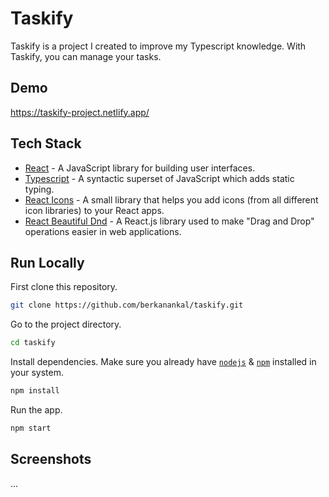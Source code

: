 # Taskify

Taskify is a project I created to improve my Typescript knowledge. With Taskify, you can manage your tasks.

## Demo

https://taskify-project.netlify.app/

## Tech Stack

- [React](https://reactjs.org/) - A JavaScript library for building user interfaces.
- [Typescript](https://www.typescriptlang.org/) - A syntactic superset of JavaScript which adds static typing.
- [React Icons](https://react-icons.github.io/react-icons/) - A small library that helps you add icons (from all different icon libraries) to your React apps.
- [React Beautiful Dnd](https://github.com/atlassian/react-beautiful-dnd) - A React.js library used to make "Drag and Drop" operations easier in web applications.

## Run Locally

First clone this repository.

```bash
git clone https://github.com/berkanankal/taskify.git
```

Go to the project directory.

```bash
cd taskify
```

Install dependencies. Make sure you already have [`nodejs`](https://nodejs.org/en/) & [`npm`](https://www.npmjs.com/) installed in your system.

```bash
npm install
```


Run the app.

```bash
npm start
```

## Screenshots

...
